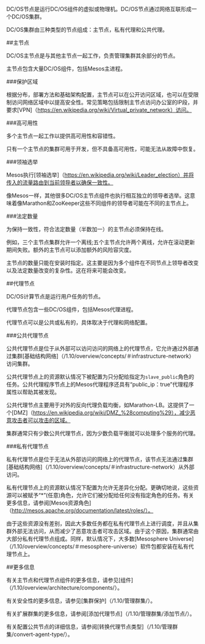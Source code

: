 DC/OS节点是运行DC/OS组件的虚拟或物理机。DC/OS节点通过网络互联形成一个DC/OS集群。

DC/OS集群由三种类型的节点组成：主节点，私有代理和公共代理。

##主节点

DC/OS主节点是与其他主节点一起工作，负责管理集群其余部分的节点。

主节点包含大量DC/OS组件，包括Mesos主进程。

###保护区域

根据分布，部署方法和基础架构配置，主节点可以在公开访问区域，也可以在受限制访问网络区域中以提高安全性。常见策略包括限制主节点访问办公室的IP段，并要求[VPN]（https://en.wikipedia.org/wiki/Virtual_private_network）访问。

###高可用性

多个主节点一起工作以提供高可用性和容错性。

只有一个主节点的集群可用于开发，但不具备高可用性，可能无法从故障中恢复。

###领袖选举

Mesos执行[领袖选举]（https://en.wikipedia.org/wiki/Leader_election）并将传入的流量路由到当前领导者以确保一致性。

像Mesos一样，其他很多DC/OS主节点组件也执行相互独立的领导者选举。这意味着像Marathon和ZooKeeper这些不同组件的领导者可能在不同的主节点上。

###法定数量

为保持一致性，符合法定数量（半数加一）的主节点必须保持在线。

例如，三个主节点集群允许一个离线;五个主节点允许两个离线，允许在滚动更新期间失败。额外的主节点可以添加额外的风险容灾度。

主节点的数量只能在安装时指定。这主要是因为多个组件在不同节点上领导者改变以及法定数量改变的复杂性。这在将来可能会改变。

##代理节点

DC/OS计算节点是运行用户任务的节点。

代理节点包含一些DC/OS组件，包括Mesos代理进程。

代理节点可以是公共或私有的，具体取决于代理和网络配置。

###公共代理节点

公共代理节点是位于从外部可以访问访问的网络上的代理节点，它允许通过外部通过集群[基础结构网络]（/1.10/overview/concepts/＃infrastructure-network）访问集群。

公共代理节点上的资源默认情况下被配置为只分配给指定为`slave_public`角色的任务。公共代理程序节点上的Mesos代理程序还具有“public_ip：true”代理程序属性以帮助其被发现。

公共代理节点主要用于对外的反向代理负载均衡，如Marathon-LB。这提供了一个[DMZ]（https://en.wikipedia.org/wiki/DMZ_%28computing%29），减少恶意攻击者可以攻击的区域。

集群通常只有少数公共代理节点，因为少数负载平衡就可以处理多个服务的代理。

###私有代理节点

私有代理节点是位于无法从外部访问的网络上的代理节点，该节点无法通过集群[基础结构网络]（/1.10/overview/concepts/＃infrastructure-network）从外部访问。

私有代理节点上的资源默认情况下配置为允许无差异化分配。更确切地说，这些资源可以被赋予“*”(任意)角色，允许它们被分配给任何没有指定角色的任务。有关更多信息，请参阅[Mesos资源角色]（http://mesos.apache.org/documentation/latest/roles/）。

由于这些资源没有差别，因此大多数任务都在私有代理节点上进行调度，并且从集群外部无法访问，从而减少了恶意攻击者可攻击区域。由于这个原因，集群通常由大部分私有代理节点组成。同样，默认情况下，大多数[Mesosphere Universe]（/1.10/overview/concepts/＃mesosphere-universe）软件包都安装在私有代理节点上。

##更多信息

有关主节点和代理节点组件的更多信息，请参见[组件]（/1.10/overview/architecture/components/）。

有关安全性的更多信息，请参见[集群保护]（/1.10/管理群集/）。

有关扩展群集的更多信息，请参阅[添加代理节点]（/1.10/管理群集/添加节点/）。

有关配置公共节点的详细信息，请参阅[转换代理节点类型]（/1.10/管理群集/convert-agent-type/）。

